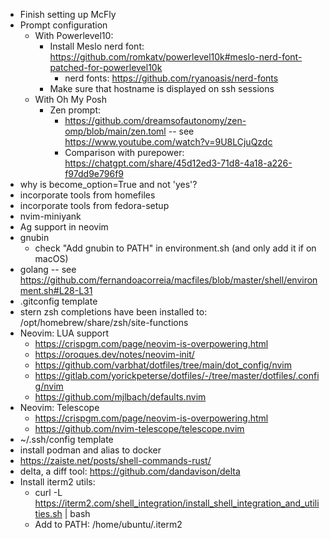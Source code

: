 - Finish setting up McFly
- Prompt configuration
  - With Powerlevel10:
    - Install Meslo nerd font:
      https://github.com/romkatv/powerlevel10k#meslo-nerd-font-patched-for-powerlevel10k
      - nerd fonts: https://github.com/ryanoasis/nerd-fonts
    - Make sure that hostname is displayed on ssh sessions
  - With Oh My Posh
    - Zen prompt:
      - https://github.com/dreamsofautonomy/zen-omp/blob/main/zen.toml -- see https://www.youtube.com/watch?v=9U8LCjuQzdc
      - Comparison with purepower: https://chatgpt.com/share/45d12ed3-71d8-4a18-a226-f97dd9e796f9
- why is become_option=True and not 'yes'?
- incorporate tools from homefiles
- incorporate tools from fedora-setup
- nvim-miniyank
- Ag support in neovim
- gnubin
  - check "Add gnubin to PATH" in environment.sh (and only add it if on macOS)
- golang -- see https://github.com/fernandoacorreia/macfiles/blob/master/shell/environment.sh#L28-L31
- .gitconfig template
- stern zsh completions have been installed to: /opt/homebrew/share/zsh/site-functions
- Neovim: LUA support
  - https://crispgm.com/page/neovim-is-overpowering.html
  - https://oroques.dev/notes/neovim-init/
  - https://github.com/varbhat/dotfiles/tree/main/dot_config/nvim
  - https://gitlab.com/yorickpeterse/dotfiles/-/tree/master/dotfiles/.config/nvim
  - https://github.com/mjlbach/defaults.nvim
- Neovim: Telescope
  - https://crispgm.com/page/neovim-is-overpowering.html
  - https://github.com/nvim-telescope/telescope.nvim
- ~/.ssh/config template
- install podman and alias to docker
- https://zaiste.net/posts/shell-commands-rust/
- delta, a diff tool: https://github.com/dandavison/delta
- Install iterm2 utils:
  - curl -L https://iterm2.com/shell_integration/install_shell_integration_and_utilities.sh | bash
  - Add to PATH: /home/ubuntu/.iterm2
